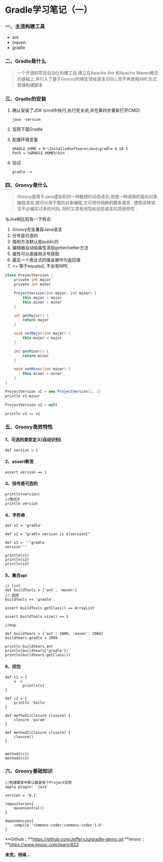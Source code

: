 # Gradle学习笔记（一）

### 一、主流构建工具

- ant
- maven
- gradle

### 二、Gradle是什么

> 一个开源的项目自动化构建工具,建立在Apache Ant 和Apache Maven概念的基础上,并引入了基于Groovy的特定领域语言(DSL),而不再使用XML形式管理构建脚本

### 三、Gradle的安装

1. 确认安装了JDK (cmd中执行,执行完关闭,并在第四步重新打开CMD)

   ```
   java -version
   ```

2. 官网下载Gradle 

   [Gradle]: https://gradle.org/install	"Gradle官网"

3. 配置环境变量

   ```
   GRADLE_HOME = D:\InstalledSoftware\Java\gradle-4.10.3
   Path = %GRADLE_HOME%\bin
   ```

4. 验证

   ```
   gradle -v
   ```

### 四、Groovy是什么

> ​	Groovy是用于Java虚拟机的一种敏捷的动态语言,他是一种成熟的面向对象编程语言,既可以用于面向对象编程,又可用作纯粹的脚本语言 . 使用该种语言不必编写过多的代码, 同时又具有闭包和动态语言的其他特性 .

与Jva相比较有一下特点:

1. Groovy完全兼容Java语法
2. 分号是可选的
3. 类和方法默认是public的
4. 编辑器自动给属性添加getter/setter方法
5. 属性可以直接用点号获取
6. 最后一个表达式的值会被作为返回值
7. == 等于equals(), 不会有NPE

```Groovy
class ProjectVersion {
    private int major
    private int minor

    ProjectVersion(int major, int minor) {
        this.major = major
        this.minor = minor
    }

    int getMajor() {
        return major
    }

    void setMajor(int major) {
        this.major = major
    }

    int getMinor() {
        return minor
    }

    void setMinor(int minor) {
        this.minor = minor
    }
}

ProjectVersion v1 = new ProjectVersion(1, 1)
println v1.minor

ProjectVersion v2 = null

println v2 == v1
```

### 五、Groovy高效特性

#### 1、可选的类型定义(自动识别)

```
def version = 1
```

#### 2、assert断言

```
assert version == 1
```

#### 3、括号是可选的

```
println(version)
//等同于
println version
```

#### 4、字符串

```
def s1 = 'gradle'

def s2 = "gradle version is ${version}"

def s3 = '''gradle
version'''

println(s1)
println(s2)
println(s3)
```

#### 5、集合api

```
// list
def buildTools = ['ant', 'maven']
// 追加
buildTools << 'gradle'

assert buildTools.getClass() == ArrayList

assert buildTools.size() == 3

//map

def buildYears = ['ant': 2000, 'maven': 2004]
buildYears.gradle = 2009

println buildYears.ant
println(buildYears['gradle'])
println(buildYears.getClass())

```

#### 6、闭包

```
def c1 = {
    v ->
        println(v)
}

def c2 = {
    println 'hello'
}

def method1(Closure closure) {
    closure 'param'
}

def method2(Closure closure) {
    closure()
}


method1(c1)
method2(c2)
```

### 六、Groovy基础知识

```
//构建脚本中默认都是有个Project实例
apply plugin: 'java'

version = '0.1'

repositories{
    mavenCentral()
}

dependencies{
    compile 'commons-codec:commons-codec:1.6'
}
```



**Github：**https://github.com/JefferyJu/gradle-demo.git
**imooc：**https://www.imooc.com/learn/833

**未完，待续…**


